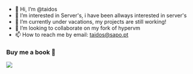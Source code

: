 - 👋 Hi, I’m @taidos
- 👀 I’m interested in Server's, i have been allways interested in server's
- 🌱 I’m currently under vacations, my projects are still working!
- 💞️ I’m looking to collaborate on my fork of hypervm
- 📫 How to reach me by email: taidos@sapo.pt

### Buy me a book 👀
[![](https://img.buymeacoffee.com/api/?url=aHR0cHM6Ly9pbWcuYnV5bWVhY29mZmVlLmNvbS9hcGkvP25hbWU9YWRuYW50dXJraSZzaXplPTMwMCZiZy1pbWFnZT1ibWMmYmFja2dyb3VuZD1mZjgxM2Y=&creator=TAIDOS&is_creating=building%20cool%20things%20every%20single%20f**king%20day%20or%20at%20least%20he%20tries.&design_code=1&design_color=%23ff813f&slug=taidos)](https://www.buymeacoffee.com/taidos)

<!---
taidos/taidos is a ✨ special ✨ repository because its `README.md` (this file) appears on your GitHub profile.
You can click the Preview link to take a look at your changes.
--->
